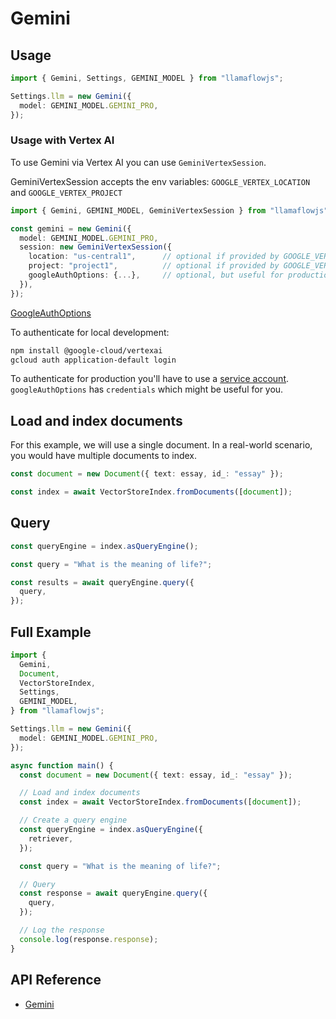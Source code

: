 # Gemini

## Usage

```ts
import { Gemini, Settings, GEMINI_MODEL } from "llamaflowjs";

Settings.llm = new Gemini({
  model: GEMINI_MODEL.GEMINI_PRO,
});
```

### Usage with Vertex AI

To use Gemini via Vertex AI you can use `GeminiVertexSession`.

GeminiVertexSession accepts the env variables: `GOOGLE_VERTEX_LOCATION` and `GOOGLE_VERTEX_PROJECT`

```ts
import { Gemini, GEMINI_MODEL, GeminiVertexSession } from "llamaflowjs";

const gemini = new Gemini({
  model: GEMINI_MODEL.GEMINI_PRO,
  session: new GeminiVertexSession({
    location: "us-central1",      // optional if provided by GOOGLE_VERTEX_LOCATION env variable
    project: "project1",          // optional if provided by GOOGLE_VERTEX_PROJECT env variable
    googleAuthOptions: {...},     // optional, but useful for production. It accepts all values from `GoogleAuthOptions`
  }),
});
```

[GoogleAuthOptions](https://github.com/googleapis/google-auth-library-nodejs/blob/main/src/auth/googleauth.ts)

To authenticate for local development:

```bash
npm install @google-cloud/vertexai
gcloud auth application-default login
```

To authenticate for production you'll have to use a [service account](https://cloud.google.com/docs/authentication/). `googleAuthOptions` has `credentials` which might be useful for you.

## Load and index documents

For this example, we will use a single document. In a real-world scenario, you would have multiple documents to index.

```ts
const document = new Document({ text: essay, id_: "essay" });

const index = await VectorStoreIndex.fromDocuments([document]);
```

## Query

```ts
const queryEngine = index.asQueryEngine();

const query = "What is the meaning of life?";

const results = await queryEngine.query({
  query,
});
```

## Full Example

```ts
import {
  Gemini,
  Document,
  VectorStoreIndex,
  Settings,
  GEMINI_MODEL,
} from "llamaflowjs";

Settings.llm = new Gemini({
  model: GEMINI_MODEL.GEMINI_PRO,
});

async function main() {
  const document = new Document({ text: essay, id_: "essay" });

  // Load and index documents
  const index = await VectorStoreIndex.fromDocuments([document]);

  // Create a query engine
  const queryEngine = index.asQueryEngine({
    retriever,
  });

  const query = "What is the meaning of life?";

  // Query
  const response = await queryEngine.query({
    query,
  });

  // Log the response
  console.log(response.response);
}
```

## API Reference

- [Gemini](../../../api/classes/Gemini.md)
